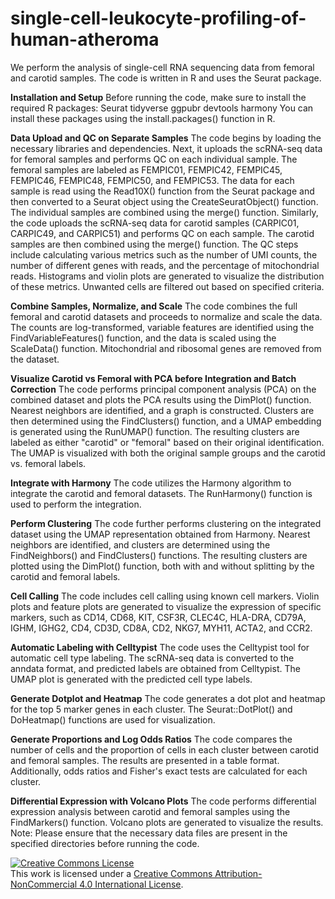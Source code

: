 # single-cell-leukocyte-profiling-of-human-atheroma
We perform the analysis of single-cell RNA sequencing data from femoral and carotid samples. The code is written in R and uses the Seurat package.

**Installation and Setup**
Before running the code, make sure to install the required R packages:
Seurat
tidyverse
ggpubr
devtools
harmony
You can install these packages using the install.packages() function in R.

**Data Upload and QC on Separate Samples**
The code begins by loading the necessary libraries and dependencies. Next, it uploads the scRNA-seq data for femoral samples and performs QC on each individual sample. The femoral samples are labeled as FEMPIC01, FEMPIC42, FEMPIC45, FEMPIC46, FEMPIC48, FEMPIC50, and FEMPIC53. The data for each sample is read using the Read10X() function from the Seurat package and then converted to a Seurat object using the CreateSeuratObject() function. The individual samples are combined using the merge() function.
Similarly, the code uploads the scRNA-seq data for carotid samples (CARPIC01, CARPIC49, and CARPIC51) and performs QC on each sample. The carotid samples are then combined using the merge() function.
The QC steps include calculating various metrics such as the number of UMI counts, the number of different genes with reads, and the percentage of mitochondrial reads. Histograms and violin plots are generated to visualize the distribution of these metrics. Unwanted cells are filtered out based on specified criteria.

**Combine Samples, Normalize, and Scale**
The code combines the full femoral and carotid datasets and proceeds to normalize and scale the data. The counts are log-transformed, variable features are identified using the FindVariableFeatures() function, and the data is scaled using the ScaleData() function. Mitochondrial and ribosomal genes are removed from the dataset.

**Visualize Carotid vs Femoral with PCA before Integration and Batch Correction**
The code performs principal component analysis (PCA) on the combined dataset and plots the PCA results using the DimPlot() function. Nearest neighbors are identified, and a graph is constructed. Clusters are then determined using the FindClusters() function, and a UMAP embedding is generated using the RunUMAP() function. The resulting clusters are labeled as either "carotid" or "femoral" based on their original identification. The UMAP is visualized with both the original sample groups and the carotid vs. femoral labels.

**Integrate with Harmony**
The code utilizes the Harmony algorithm to integrate the carotid and femoral datasets. The RunHarmony() function is used to perform the integration.

**Perform Clustering**
The code further performs clustering on the integrated dataset using the UMAP representation obtained from Harmony. Nearest neighbors are identified, and clusters are determined using the FindNeighbors() and FindClusters() functions. The resulting clusters are plotted using the DimPlot() function, both with and without splitting by the carotid and femoral labels.

**Cell Calling**
The code includes cell calling using known cell markers. Violin plots and feature plots are generated to visualize the expression of specific markers, such as CD14, CD68, KIT, CSF3R, CLEC4C, HLA-DRA, CD79A, IGHM, IGHG2, CD4, CD3D, CD8A, CD2, NKG7, MYH11, ACTA2, and CCR2.

**Automatic Labeling with Celltypist**
The code uses the Celltypist tool for automatic cell type labeling. The scRNA-seq data is converted to the anndata format, and predicted labels are obtained from Celltypist. The UMAP plot is generated with the predicted cell type labels.

**Generate Dotplot and Heatmap**
The code generates a dot plot and heatmap for the top 5 marker genes in each cluster. The Seurat::DotPlot() and DoHeatmap() functions are used for visualization.

**Generate Proportions and Log Odds Ratios**
The code compares the number of cells and the proportion of cells in each cluster between carotid and femoral samples. The results are presented in a table format. Additionally, odds ratios and Fisher's exact tests are calculated for each cluster.

**Differential Expression with Volcano Plots**
The code performs differential expression analysis between carotid and femoral samples using the FindMarkers() function. Volcano plots are generated to visualize the results.
Note: Please ensure that the necessary data files are present in the specified directories before running the code.


<a rel="license" href="http://creativecommons.org/licenses/by-nc/4.0/"><img alt="Creative Commons License" style="border-width:0" src="https://i.creativecommons.org/l/by-nc/4.0/88x31.png" /></a><br />This work is licensed under a <a rel="license" href="http://creativecommons.org/licenses/by-nc/4.0/">Creative Commons Attribution-NonCommercial 4.0 International License</a>.
